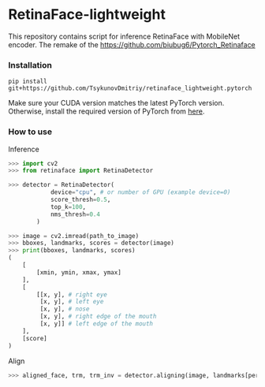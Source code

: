 # RetinaFace-lightweight

This repository contains script for inference RetinaFace with MobileNet encoder. The remake of the https://github.com/biubug6/Pytorch_Retinaface

### Installation

```
pip install git+https://github.com/TsykunovDmitriy/retinaface_lightweight.pytorch
```
Make sure your CUDA version matches the latest PyTorch version. Otherwise, install the required version of PyTorch from [here](https://pytorch.org).

### How to use

Inference
```python
>>> import cv2
>>> from retinaface import RetinaDetector

>>> detector = RetinaDetector(
            device="cpu", # or number of GPU (example device=0)
            score_thresh=0.5, 
            top_k=100,
            nms_thresh=0.4
        )

>>> image = cv2.imread(path_to_image)
>>> bboxes, landmarks, scores = detector(image)
>>> print(bboxes, landmarks, scores)
(
    [
        [xmin, ymin, xmax, ymax] 
    ],
    [
        [[x, y], # right eye
         [x, y], # left eye
         [x, y], # nose
         [x, y], # right edge of the mouth
         [x, y]] # left edge of the mouth 
    ],
    [score]
)
```

Align
```python
>>> aligned_face, trm, trm_inv = detector.aligning(image, landmarks[person])
```
